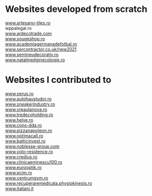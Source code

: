 # Websites developed from scratch
www.artesano-tiles.ro  
wppalegal.ro  
www.ardecotrade.com  
www.souqeshop.ro  
www.academiagermanadefotbal.ro  
www.sercontractor.co.uk/new2021  
www.semineudecorativ.ro  
www.natalmedginecologie.ro  

# Websites I contributed to
www.serus.ro  
www.autohaustudor.ro  
www.sneakerindustry.ro  
www.vreaulanova.ro  
www.tredecoholding.ro  
www.helve.ro  
www.cons-dda.ro  
www.pizzanapoleon.ro  
www.optimacall.ro  
www.balticinvest.ro  
www.noblesse-group.com  
www.volo-residence.ro  
www.credius.ro  
www.clinicaeminescu100.ro  
www.eurooptik.ro  
www.ecim.ro  
www.centrumgym.ro  
www.recuperaremedicala.physiokinesis.ro  
www.italiani.it  
